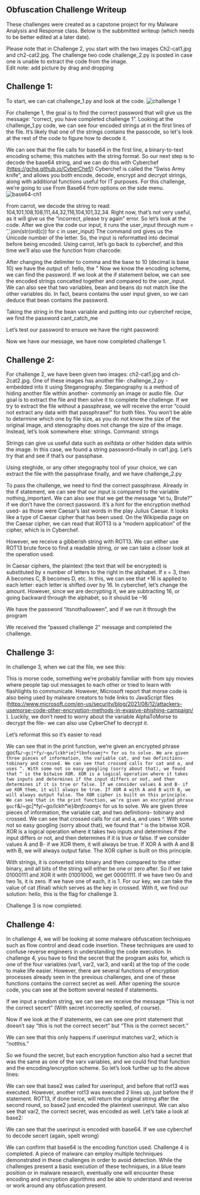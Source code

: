 ## Obfuscation Challenge Writeup
These challenges were created as a capstone project for my Malware Analysis and Response class.  Below is the subbmitted writeup (which needs to be better edited at a later date).  

Please note that in Challenge 2, you start with the two images Ch2-cat1.jpg and ch2-cat2.jpg.  The challenge two code challenge_2.py is posted in case one is unable to extract the code from the image.  
Edit note: add picture by drag and dropping

## Challenge 1:

To start, we can cat challenge_1.py and look at the code.
![challenge 1](https://github.com/M-BECKER2/Code-Obfuscation-Challenge/assets/163598094/7e3f8b49-15a4-45e3-ba65-c5d1d710e47d)

For challenge 1, the goal is to find the correct password that will give us the message: “correct, you have completed challenge 1”.
Looking at the challenge_1.py code, we can see four encoded strings at in the first lines of the
file. It’s likely that one of the strings contains the passcode, so let's look at the rest of the code
to figure how to decode it. 

We can see that the file calls for base64 in the first line, a binary-to-text encoding scheme; this
matches with the string format. So our next step is to decode the base64 string, and we can do
this with Cyberchef (https://gchq.github.io/CyberChef/)
Cyberchef is called the “Swiss Army knife”, and allows you both encode, decode, encrypt and
decrypt strings, along with additional functions useful for IT purposes. For this challenge, we’re
going to use From Base64 from options on the side menu.
![base64-ch1](https://github.com/M-BECKER2/Code-Obfuscation-Challenge/assets/163598094/0bcd2f71-1a5b-497f-b0e2-5c5110f147ca)

From carrot, we decode the string to read: 104,101,108,108,111,44,32,116,104,101,32,34.
Right now, that’s not very useful, as it will give us the “incorrect, please try again” error.
So let’s look at the code.
After we give the code our input, it runs the user_input through
num = ','.join(str(ord(c)) for c in user_input)
The command ord gives us the Unicode number of the letter. So, the input is reformatted into
decimal before being encoded.
Using carrot, let’s go back to cyberchef, and this time we’ll also use the function from charcode:

After changing the delimiter to comma and the base to 10 (decimal is base 10) we have the
output of:
hello, the "
Now we know the encoding scheme, we can find the password.
If we look at the if statement below, we can see the encoded strings concatted together and
compared to the user_input. We can also see that two variables, bean and beans do not match
like the other variables do. In fact, beans contains the user input given, so we can deduce that
bean contains the password.

Taking the string in the bean variable and putting into our cyberchef recipe, we find the
password cant_catch_me 

Let’s test our password to ensure we have the right password:

Now we have our message, we have now completed challenge 1.

## Challenge 2:
For challenge 2, we have been given two images: ch2-cat1.jpg and ch-2cat2.jpg. 
One of these images has another file- challenge_2.py -embedded into it using Steganography.
Steganography is a method of hiding another file within another- commonly an image or audio
file.
Our goal is to extract the file and then solve it to complete the challenge.
If we try to extract the file without a passphrase, we will receive the error “could not extract
any data with that passphrase!” for both files.
You won’t be able to determine which one by file size, as you do not know the size of the
original image, and stenography does not change the size of the image. Instead, let’s look
somewhere else: strings.
Command: strings <filename>

Strings can give us useful data such as exifdata or other hidden data within the image. In this
case, we found a string password=finally in cat1.jpg. Let’s try that and see if that’s our
passphase.

Using steghide, or any other stegography tool of your choice, we can extract the file with the
passphrase finally, and we have challenge_2.py

To pass the challenge, we need to find the correct passphrase. Already in the if statement, we
can see that our input is compared to the variable nothing_important.
We can also see that we get the message “et tu, Brute?” if we don’t have the correct password.
It’s a hint for the encryption method used- as those were Caesar’s last words in the play Julius
Caesar. It looks like a type of Caesar cipher that has been used. On the Wikipedia page on the Caesar cipher, we can read that ROT13 is a “modern application” of the cipher, which is in
Cyberchef. 

However, we receive a gibberish string with ROT13. We can either use ROT13 brute force to
find a readable string, or we can take a closer look at the operation used.

In Caesar ciphers, the plaintext (the text that will be encrypted) is substituted by x number of
letters to the right in the alphabet. If x = 3, then A becomes C, B becomes D, etc. In this, we can
see that +16 is applied to each letter: each letter is shifted over by 16. In cyberchef, let’s
change the amount. However, since we are decrypting it, we are subtracting 16, or going
backward through the alphabet, so it should be –16

We have the password “itsnothalloween”, and if we run it through the program

We received the “passed challenge 2” message and completed the challenge.

## Challenge 3:
In challenge 3, when we cat the file, we see this:

This is morse code, something we’re probably familiar with from spy movies where people tap
out messages to each other or tried to learn with flashlights to communicate. However,
Microsoft report that morse code is also being used by malware creators to hide links to
JavaScript files (https://www.microsoft.com/en-us/security/blog/2021/08/12/attackers-usemorse-code-other-encryption-methods-in-evasive-phishing-campaign/ ).
Luckily, we don’t need to worry about the variable AlphaToMorse to decrypt the file- we can
also use CyberChef to decrypt it. 

Let’s reformat this so it’s easier to read

We can see that in the print function, we’re given an encrypted phrase
gocf`&/~gc|*fy/~go/lckh*ie}*lbnfcoamj*< for us to solve.
We are given three pieces of information, the variable cat, and two definitions- tobinary and
crossed. We can see that crossed calls for cat and a, and uses ^.
With some not so easy googling (sorry about that), we found that ^ is the bitwise XOR. XOR is a
logical operation where it takes two inputs and determines if the input differs or not, and then
determines if it is true or false. If we consider values A and B- if we XOR them, it will always be
true. If XOR A with A and B with B, we will always output false. The XOR cipher is built on this
principle.
We can see that in the print function, we’re given an encrypted phrase
gocf`&/~gc|*fy/~go/lckh*ie}*lbnfcoamj*< for us to solve.
We are given three pieces of information, the variable cat, and two definitions- tobinary and
crossed. We can see that crossed calls for cat and a, and uses ^.
With some not so easy googling (sorry about that), we found that ^ is the bitwise XOR. XOR is a
logical operation where it takes two inputs and determines if the input differs or not, and then
determines if it is true or false. If we consider values A and B- if we XOR them, it will always be
true. If XOR A with A and B with B, we will always output false. The XOR cipher is built on this
principle.

With strings, it is converted into binary and then compared to the other binary, and all bits of
the string will either be one or zero after. So if we take 01000111 and XOR it with 01001000,
we get 00001111. If we have two 0s and two 1s, it is zero. If we have one of each, it is 1.
For our key, we can take the value of cat (final) which serves as the key in crossed. With it, we
find our solution: hello, this is the flag for challenge 3. 

Challenge 3 is now completed.

## Challenge 4:
In challenge 4, we will be looking at some malware obfuscation techniques such as flow control
and dead code insertion. These techniques are used to confuse reverse engineers in
understanding the code execution.
In challenge 4, you have to find the secret that the program asks for, which is one of the four
variables (var1, var2, var3, and var4) at the top of the code to make life easier. However, there
are several functions of encryption processes already seen in the previous challenges, and one
of these functions contains the correct secret as well.
After opening the source code, you can see at the bottom several nested if statements.

If we input a random string, we can see we receive the message “This is not the correct secert”
(With secret incorrectly spelled, of course).

Now if we look at the if statements, we can see one print statement that doesn’t say “this is not
the correct secert” but “This is the correct secert.” 

We can see that this only happens if userinput matches var2, which is “notthis.”

So we found the secret, but each encryption function also had a secret that was the same as
one of the varx variables, and we could find that function and the encoding/encryption scheme.
So let’s look further up to the above lines:

We can see that base2 was called for userinput, and before that rot13 was executed. However,
another rot13 was executed 2 lines up, just before the if statement. ROT13, if done twice, will
return the original string after the second round, so base2 just encoded the plaintext userinput.
We can also see that var2, the correct secret, was encoded as well.
Let’s take a look at base2:

We can see that the userinput is encoded with base64. If we use cyberchef to decode secert (again,
spelt wrong)

We can confirm that base64 is the encoding function used. Challenge 4 is completed.
A piece of malware can employ multiple techniques demonstrated in these challenges in order to avoid
detection. While the challenges present a basic execution of these techniques, in a blue team position
or in malware research, eventually one will encounter these encoding and encryption algorithms and be
able to understand and reverse or work around any obfuscation present. 

